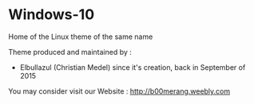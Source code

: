 # Windows-10
Home of the Linux theme of the same name

Theme produced and maintained by : 
- Elbullazul (Christian Medel) since it's creation, back in September of 2015

You may consider visit our Website : http://b00merang.weebly.com
